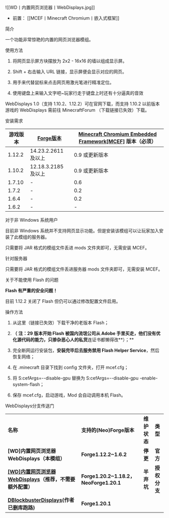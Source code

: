 ![[WD丨内置网页浏览器丨WebDisplays.jpg]]
- 前置：
 [[MCEF丨Minecraft Chromium丨嵌入式框架]]

简介

一个功能非常惊艳的内置的网页浏览器模组。  

使用方法

1. 将网页显示屏方块摆放为 2x2 - 16x16 的墙以组成显示屏。
    
2. Shift + 右击输入 URL 链接，显示屏便会显示对应的网页。
    
3. 用手来代替鼠标来点击网页用激光笔进行精准定位。
    
4. 使用键盘上来输入文字吧~玩家行走于键盘上时还有十分逼真的音效
    

WebDisplays 1.0（支持 1.10.2、1.12.2）可在官网下载，而支持 1.10.2 以前版本游戏的 WebDisplays 需前往 MinecraftForum （下载链接已失效）下载。

安装需求

|**游戏版本**|[**Forge版本**](https://www.mcmod.cn/class/592.html)|[**Minecraft Chromium Embedded Framework[MCEF]**](https://www.mcmod.cn/class/592.html "Minecraft Chromium Embedded Framework") **版本（必须）**|
|---|---|---|
|1.12.2|14.23.2.2611 及以上|0.9 或更新版本|
|1.10.2|12.18.3.2185 及以上|0.9 或更新版本|
|1.7.10|-|0.6|
|1.7.2|-|0.2|
|1.6.4|-|0.2|
|1.6.2|-|-|

对于非 Windows 系统用户

目前非 Windows 系统并不支持网页显示功能。但是安装该模组可以让玩家加入安装了此模组的服务器。

只需要将 JAR 格式的模组文件丢进 mods 文件夹即可，无需安装 MCEF。

针对服务器

只需要将 JAR 格式的模组文件丢进服务器 mods 文件夹即可，无需安装 MCEF。

关于不能使用 Flash 的问题

**Flash 有严重的安全问题！**

目前 1.12.2 关闭了 Flash 但仍可以通过修改配置文件启用。

操作方法

1. 从这里（链接已失效）下载干净的老版本 Flash；
    
2. **（** **注：29 版本开始 Flash 被国内流氓公司从 Adobe 手里买走，他们没有优化源代码的能力，只掺杂恶心人的私货**连证书都懒得改**）；**
    
3. 完全断网运行安装包，**安装完毕后去服务禁用 Flash Helper Service**，然后恢复网络；
    
4. 在 .minecraft 目录下找到 config 文件夹，打开 mcef.cfg；
    
5. 将 S:cefArgs=--disable-gpu 替换为 S:cefArgs=--disable-gpu -enable-system-flash；
    
6. 保存 mcef.cfg，启动游戏，Mod 会自动调用本机 Flash。
    

WebDisplays分支传送门

|                                                                                     |                                       |          |          |
| ----------------------------------------------------------------------------------- | ------------------------------------- | -------- | -------- |
| **名称**                                                                              | **支持的(Neo)Forge版本**                   | **维护状态** | **类型**   |
| **[WD]内置网页浏览器 WebDisplays（本模组）**                                                    | **Forge1.12.2~1.6.2**                 | **停更**   | **官方**   |
| [**[WD]内置网页浏览器 WebDisplays**](https://www.mcmod.cn/class/8643.html)**（推荐，不需要额外配置）** | **Forge1.20.2~1.18.2，NeoForge1.20.1** | **半弃坑**  | **授权分支** |
| [**DBlockbusterDisplays**](https://www.mcmod.cn/class/15811.html)**(作者已删库跑路)**      | **Forge1.20.1**                       |          |          |